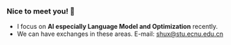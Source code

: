 ### Nice to meet you! 👋

- I focus on **AI especially Language Model and Optimization** recently.  
- We can have exchanges in these areas.  E-mail: [shux@stu.ecnu.edu.cn](mailto:shux@stu.ecnu.edu.cn)

















<!--
**Hsiang-1/Hsiang-1** is a ✨ _special_ ✨ repository because its `README.md` (this file) appears on your GitHub profile.

Here are some ideas to get you started:

- 🔭 I’m currently working on ...
- 🌱 I’m currently learning ...
- 👯 I’m looking to collaborate on ...
- 🤔 I’m looking for help with ...
- 💬 Ask me about ...
- 📫 How to reach me: ...
- 😄 Pronouns: ...
- ⚡ Fun fact: ...

<img align="right" src="https://github-readme-stats.vercel.app/api/top-langs/?username=Hsiang-1">
<img align="left" src="https://github-readme-stats.vercel.app/api?username=Hsiang-1&show_icons=true">

-->
